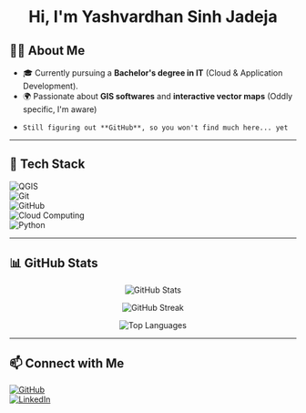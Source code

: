 <h1 align="center">Hi, I'm Yashvardhan Sinh Jadeja </h1>

## 👨‍💻 About Me  
- 🎓 Currently pursuing a **Bachelor's degree in IT** (Cloud & Application Development).  
- 🌍 Passionate about **GIS softwares** and **interactive vector maps** (Oddly specific, I'm aware)
-     Still figuring out **GitHub**, so you won't find much here... yet

---

## 🚀 Tech Stack  
![QGIS](https://img.shields.io/badge/QGIS-3A3A3A?style=for-the-badge&logo=qgis&logoColor=green)  
![Git](https://img.shields.io/badge/Git-F05032?style=for-the-badge&logo=git&logoColor=white)  
![GitHub](https://img.shields.io/badge/GitHub-181717?style=for-the-badge&logo=github&logoColor=white)  
![Cloud Computing](https://img.shields.io/badge/Cloud-1572B6?style=for-the-badge&logo=googlecloud&logoColor=white)  
![Python](https://img.shields.io/badge/Python-3776AB?style=for-the-badge&logo=python&logoColor=white)  

---

## 📊 GitHub Stats  
<p align="center">
  <img src="https://github-readme-stats.vercel.app/api?username=notjadeja&show_icons=true&theme=radical" alt="GitHub Stats" />
</p>

<p align="center">
  <img src="https://github-readme-streak-stats.herokuapp.com/?user=notjadeja&theme=radical" alt="GitHub Streak" />
</p>

<p align="center">
  <img src="https://github-readme-stats.vercel.app/api/top-langs/?username=notjadeja&layout=compact&theme=radical" alt="Top Languages" />
</p>

---

## 📫 Connect with Me  
[![GitHub](https://img.shields.io/badge/GitHub-notjadeja-181717?style=for-the-badge&logo=github)](https://github.com/notjadeja)  
[![LinkedIn](https://img.shields.io/badge/LinkedIn-Connect-blue?style=for-the-badge&logo=linkedin)](https://www.linkedin.com/in/YOUR-LINKEDIN/)  
